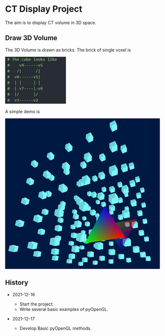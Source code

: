 # CT Display Project

The aim is to display CT volume in 3D space.

## Draw 3D Volume

The 3D Volume is drawn as bricks.
The brick of single voxel is

![pngs-mat3-0](./pngs/mat3-0.png)

A simple demo is

![pngs-mat3-1](./pngs/mat3-1.png)

## History

-   2021-12-16

    -   Start the project.
    -   Write several basic examples of pyOpenGL.

-  2021-12-17

    - Develop Basic pyOpenGL methods.
